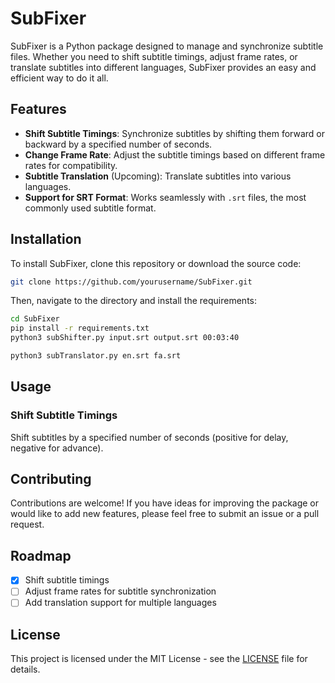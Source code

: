 # **SubFixer**

SubFixer is a Python package designed to manage and synchronize subtitle files. Whether you need to shift subtitle timings, adjust frame rates, or translate subtitles into different languages, SubFixer provides an easy and efficient way to do it all.

## **Features**
- **Shift Subtitle Timings**: Synchronize subtitles by shifting them forward or backward by a specified number of seconds.
- **Change Frame Rate**: Adjust the subtitle timings based on different frame rates for compatibility.
- **Subtitle Translation** (Upcoming): Translate subtitles into various languages.
- **Support for SRT Format**: Works seamlessly with `.srt` files, the most commonly used subtitle format.

## **Installation**

To install SubFixer, clone this repository or download the source code:

```bash
git clone https://github.com/yourusername/SubFixer.git
```

Then, navigate to the directory and install the requirements:

```bash
cd SubFixer
pip install -r requirements.txt
python3 subShifter.py input.srt output.srt 00:03:40

python3 subTranslator.py en.srt fa.srt

```

## **Usage**

### **Shift Subtitle Timings**
Shift subtitles by a specified number of seconds (positive for delay, negative for advance).

## **Contributing**

Contributions are welcome! If you have ideas for improving the package or would like to add new features, please feel free to submit an issue or a pull request.

## **Roadmap**
- [x] Shift subtitle timings
- [ ] Adjust frame rates for subtitle synchronization
- [ ] Add translation support for multiple languages

## **License**

This project is licensed under the MIT License - see the [LICENSE](LICENSE) file for details.
